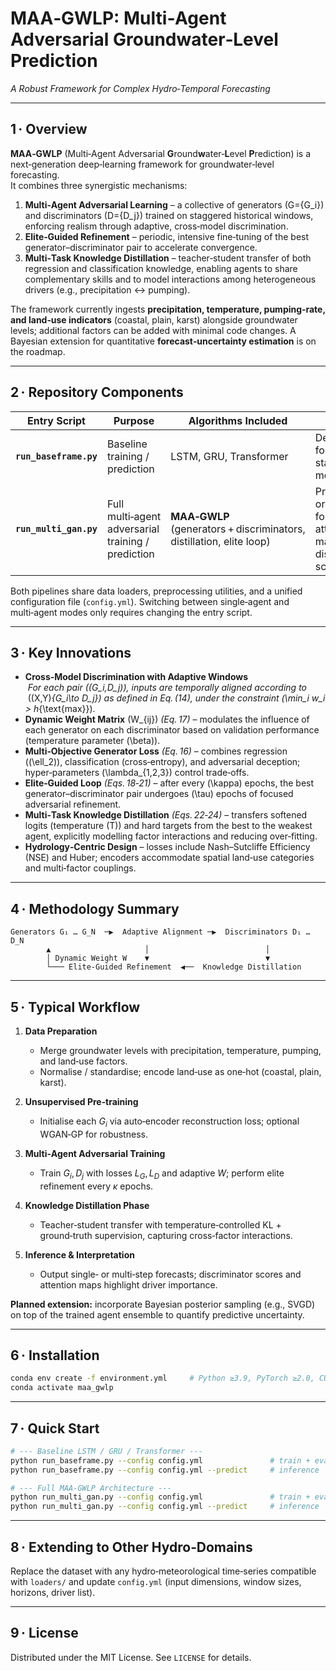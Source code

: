 # MAA‑GWLP: Multi‑Agent Adversarial Groundwater‑Level Prediction  
_A Robust Framework for Complex Hydro‑Temporal Forecasting_

---

## 1 · Overview  
**MAA‑GWLP** (Multi‑Agent Adversarial **G**round**w**ater‑**L**evel **P**rediction) is a next‑generation deep‑learning framework for groundwater‑level forecasting.  
It combines three synergistic mechanisms:

1. **Multi‑Agent Adversarial Learning** – a collective of generators \(G=\{G_i\}\) and discriminators \(D=\{D_j\}\) trained on staggered historical windows, enforcing realism through adaptive, cross‑model discrimination.  
2. **Elite‑Guided Refinement** – periodic, intensive fine‑tuning of the best generator–discriminator pair to accelerate convergence.  
3. **Multi‑Task Knowledge Distillation** – teacher‑student transfer of both regression and classification knowledge, enabling agents to share complementary skills and to model interactions among heterogeneous drivers (e.g., precipitation ↔ pumping).  

The framework currently ingests **precipitation, temperature, pumping‑rate, and land‑use indicators** (coastal, plain, karst) alongside groundwater levels; additional factors can be added with minimal code changes. A Bayesian extension for quantitative **forecast‑uncertainty estimation** is on the roadmap.

---

## 2 · Repository Components  

| Entry Script | Purpose | Algorithms Included | Output |
|--------------|---------|---------------------|--------|
| **`run_baseframe.py`** | Baseline training / prediction | LSTM, GRU, Transformer | Deterministic forecasts, standard metrics |
| **`run_multi_gan.py`** | Full multi‑agent adversarial training / prediction | **MAA‑GWLP** (generators + discriminators, distillation, elite loop) | Probabilistic or point forecasts, attention maps, discriminator scores |

Both pipelines share data loaders, preprocessing utilities, and a unified configuration file (`config.yml`). Switching between single‑agent and multi‑agent modes only requires changing the entry script.

---

## 3 · Key Innovations
* **Cross‑Model Discrimination with Adaptive Windows**  
  *For each pair \((G_i,D_j)\), inputs are temporally aligned according to*  
  \((X,Y)_{G_i\to D_j}\) *as defined in Eq. (14), under the constraint* \(\min_i w_i > h_{\text{max}}\).  
* **Dynamic Weight Matrix** \(W_{ij}\) *(Eq. 17)* – modulates the influence of each generator on each discriminator based on validation performance (temperature parameter \(\beta\)).  
* **Multi‑Objective Generator Loss** *(Eq. 16)* – combines regression (\(\ell_2\)), classification (cross‑entropy), and adversarial deception; hyper‑parameters \(\lambda_{1,2,3}\) control trade‑offs.  
* **Elite‑Guided Loop** *(Eqs. 18‑21)* – after every \(\kappa\) epochs, the best generator–discriminator pair undergoes \(\tau\) epochs of focused adversarial refinement.  
* **Multi‑Task Knowledge Distillation** *(Eqs. 22‑24)* – transfers softened logits (temperature \(T\)) and hard targets from the best to the weakest agent, explicitly modelling factor interactions and reducing over‑fitting.  
* **Hydrology‑Centric Design** – losses include Nash–Sutcliffe Efficiency (NSE) and Huber; encoders accommodate spatial land‑use categories and multi‑factor couplings.

---

## 4 · Methodology Summary
```text
Generators G₁ … G_N  ─▶  Adaptive Alignment ─▶  Discriminators D₁ … D_N
        ▲                     │                          │
        │ Dynamic Weight W    ▼                          ▼
        └─── Elite‑Guided Refinement  ◀──  Knowledge Distillation
````

---

## 5 · Typical Workflow

1. **Data Preparation**

   * Merge groundwater levels with precipitation, temperature, pumping, and land‑use factors.
   * Normalise / standardise; encode land‑use as one‑hot (coastal, plain, karst).
2. **Unsupervised Pre‑training**

   * Initialise each $G_i$ via auto‑encoder reconstruction loss; optional WGAN‑GP for robustness.
3. **Multi‑Agent Adversarial Training**

   * Train $G_i, D_j$ with losses $L_G, L_D$ and adaptive $W$; perform elite refinement every $\kappa$ epochs.
4. **Knowledge Distillation Phase**

   * Teacher‑student transfer with temperature‑controlled KL + ground‑truth supervision, capturing cross‑factor interactions.
5. **Inference & Interpretation**

   * Output single‑ or multi‑step forecasts; discriminator scores and attention maps highlight driver importance.

**Planned extension:** incorporate Bayesian posterior sampling (e.g., SVGD) on top of the trained agent ensemble to quantify predictive uncertainty.

---

## 6 · Installation

```bash
conda env create -f environment.yml     # Python ≥3.9, PyTorch ≥2.0, CUDA 11.x optional
conda activate maa_gwlp
```

---

## 7 · Quick Start

```bash
# --- Baseline LSTM / GRU / Transformer ---
python run_baseframe.py --config config.yml               # train + eval
python run_baseframe.py --config config.yml --predict     # inference

# --- Full MAA‑GWLP Architecture ---
python run_multi_gan.py --config config.yml               # train + eval
python run_multi_gan.py --config config.yml --predict     # inference
```

---

## 8 · Extending to Other Hydro‑Domains

Replace the dataset with any hydro‑meteorological time‑series compatible with `loaders/` and update `config.yml` (input dimensions, window sizes, horizons, driver list).

---

## 9 · License

Distributed under the MIT License. See `LICENSE` for details.

```

